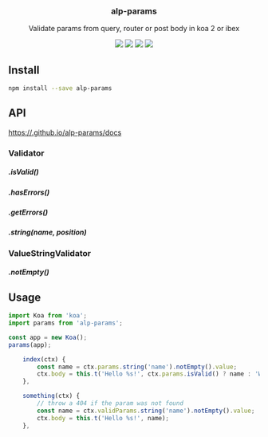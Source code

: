 <h3 align="center">
  alp-params
</h3>

<p align="center">
  Validate params from query, router or post body in koa 2 or ibex
</p>

<p align="center">
  <a href="https://npmjs.org/package/alp-params"><img src="https://img.shields.io/npm/v/alp-params.svg?style=flat-square"></a>
  <a href="https://circleci.com/gh/christophehurpeau/alp"><img src="https://img.shields.io/circleci/project/christophehurpeau/alp/master.svg?style=flat-square"></a>
  <a href="https://david-dm.org/christophehurpeau/alp?path=packages/alp-params"><img src="https://david-dm.org/christophehurpeau/alp?path=packages/alp-params.svg?style=flat-square"></a>
  <a href="https://codecov.io/gh/christophehurpeau/alp"><img src="https://img.shields.io/codecov/c/github/christophehurpeau/alp/master.svg?style=flat-square"></a>
</p>

## Install

```sh
npm install --save alp-params
```


## API

[https://.github.io/alp-params/docs](http://.github.io/alp-params/docs)


### Validator

##### .isValid()
##### .hasErrors()
##### .getErrors()
##### .string(name, position)

### ValueStringValidator

##### .notEmpty()

## Usage

```js
import Koa from 'koa';
import params from 'alp-params';

const app = new Koa();
params(app);
```

```js
    index(ctx) {
        const name = ctx.params.string('name').notEmpty().value;
        ctx.body = this.t('Hello %s!', ctx.params.isValid() ? name : 'World');
    },

    something(ctx) {
        // throw a 404 if the param was not found
        const name = ctx.validParams.string('name').notEmpty().value;
        ctx.body = this.t('Hello %s!', name);
    },
```
